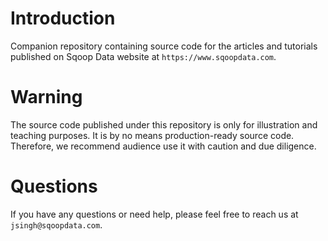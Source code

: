 # Introduction

Companion repository containing source code for the articles and tutorials published on Sqoop Data website at `https://www.sqoopdata.com`.

# Warning

The source code published under this repository is only for illustration and teaching purposes. It is by no means production-ready source code. Therefore, we recommend audience use it with caution and due diligence.

# Questions

If you have any questions or need help, please feel free to reach us at `jsingh@sqoopdata.com`.
